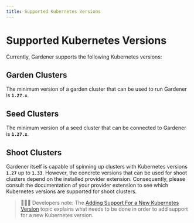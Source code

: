 ```yaml
---
title: Supported Kubernetes Versions
---
```


# Supported Kubernetes Versions

Currently, Gardener supports the following Kubernetes versions:

## Garden Clusters

The minimum version of a garden cluster that can be used to run Gardener is **`1.27.x`**.

## Seed Clusters

The minimum version of a seed cluster that can be connected to Gardener is **`1.27.x`**.

## Shoot Clusters

Gardener itself is capable of spinning up clusters with Kubernetes versions **`1.27`** up to **`1.33`**.
However, the concrete versions that can be used for shoot clusters depend on the installed provider extension.
Consequently, please consult the documentation of your provider extension to see which Kubernetes versions are supported for shoot clusters.

> 👨🏼‍💻 Developers note: The [Adding Support For a New Kubernetes Version](../../development/new-kubernetes-version.md) topic explains what needs to be done in order to add support for a new Kubernetes version.
